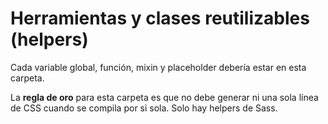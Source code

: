 # Herramientas y clases reutilizables (helpers)

Cada variable global, función, mixin y placeholder debería estar en esta carpeta.

La **regla de oro** para esta carpeta es que no debe generar ni una sola línea de CSS cuando se compila por si sola. Solo hay helpers de Sass.
